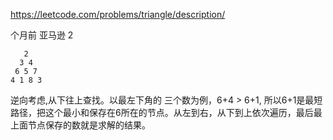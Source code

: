 https://leetcode.com/problems/triangle/description/


个月前
亚马逊
2



```
   2
  3 4
 6 5 7
4 1 8 3
```
逆向考虑,从下往上查找。以最左下角的 三个数为例，6+4 > 6+1, 所以6+1是最短路径，把这个最小和保存在6所在的节点。从左到右，从下到上依次遍历，最后最上面节点保存的数就是求解的结果。